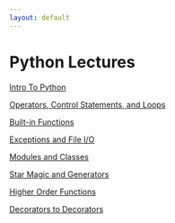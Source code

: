 ```yaml
---
layout: default
---
```


Python Lectures
===============

[Intro To Python](/notes/Python/lec02)

[Operators, Control Statements, and Loops](/notes/Python/lec03)

[Built-in Functions](/notes/Python/lec04)

[Exceptions and File I/O](/notes/Python/lec05)

[Modules and Classes](/notes/Python/lec06)

[Star Magic and Generators](/notes/Python/lec07)

[Higher Order Functions](/notes/Python/lec08)

[Decorators to Decorators](/notes/Python/lec09)
